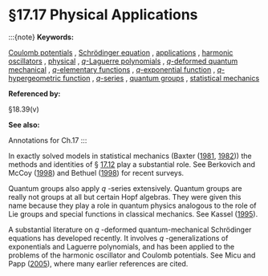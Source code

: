 # §17.17 Physical Applications

:::{note}
**Keywords:**

[Coulomb potentials](http://dlmf.nist.gov/search/search?q=Coulomb%20potentials) , [Schrödinger equation](http://dlmf.nist.gov/search/search?q=Schr%C3%B6dinger%20equation) , [applications](http://dlmf.nist.gov/search/search?q=applications) , [harmonic oscillators](http://dlmf.nist.gov/search/search?q=harmonic%20oscillators) , [physical](http://dlmf.nist.gov/search/search?q=physical) , [$q$-Laguerre polynomials](http://dlmf.nist.gov/search/search?q=q-Laguerre%20polynomials) , [$q$-deformed quantum mechanical](http://dlmf.nist.gov/search/search?q=q-deformed%20quantum%20mechanical) , [$q$-elementary functions](http://dlmf.nist.gov/search/search?q=q-elementary%20functions) , [$q$-exponential function](http://dlmf.nist.gov/search/search?q=q-exponential) , [$q$-hypergeometric function](http://dlmf.nist.gov/search/search?q=q-hypergeometric%20function) , [$q$-series](http://dlmf.nist.gov/search/search?q=q-series) , [quantum groups](http://dlmf.nist.gov/search/search?q=quantum%20groups) , [statistical mechanics](http://dlmf.nist.gov/search/search?q=statistical%20mechanics)

**Referenced by:**

§18.39(v)

**See also:**

Annotations for Ch.17
:::

In exactly solved models in statistical mechanics (Baxter ([1981](./bib/B.html#bib220 "Rogers-Ramanujan identities in the hard hexagon model"), [1982](./bib/B.html#bib221 "Exactly Solved Models in Statistical Mechanics"))) the methods and identities of § [17.12](./17.12.md "§17.12 Bailey Pairs ‣ Properties ‣ Chapter 17 𝑞-Hypergeometric and Related Functions") play a substantial role. See Berkovich and McCoy ([1998](./bib/B.html#bib238 "Rogers-Ramanujan Identities: A Century of Progress from Mathematics to Physics")) and Bethuel ([1998](./bib/B.html#bib270 "Vortices in Ginzburg-Landau Equations")) for recent surveys.

Quantum groups also apply $q$ -series extensively. Quantum groups are really not groups at all but certain Hopf algebras. They were given this name because they play a role in quantum physics analogous to the role of Lie groups and special functions in classical mechanics. See Kassel ([1995](./bib/K.html#bib1234 "Quantum Groups")).

A substantial literature on $q$ -deformed quantum-mechanical Schrödinger equations has developed recently. It involves $q$ -generalizations of exponentials and Laguerre polynomials, and has been applied to the problems of the harmonic oscillator and Coulomb potentials. See Micu and Papp ([2005](./bib/M.html#bib1609 "Applying q -Laguerre polynomials to the derivation of q -deformed energies of oscillator and Coulomb systems")), where many earlier references are cited.
